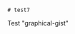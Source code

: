                                                                                                                                                                                                                                             # test7
Test "graphical-gist"